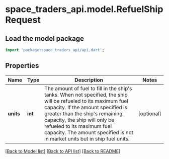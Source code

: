 # space_traders_api.model.RefuelShipRequest

## Load the model package
```dart
import 'package:space_traders_api/api.dart';
```

## Properties
Name | Type | Description | Notes
------------ | ------------- | ------------- | -------------
**units** | **int** | The amount of fuel to fill in the ship's tanks. When not specified, the ship will be refueled to its maximum fuel capacity. If the amount specified is greater than the ship's remaining capacity, the ship will only be refueled to its maximum fuel capacity. The amount specified is not in market units but in ship fuel units. | [optional] 

[[Back to Model list]](../README.md#documentation-for-models) [[Back to API list]](../README.md#documentation-for-api-endpoints) [[Back to README]](../README.md)


